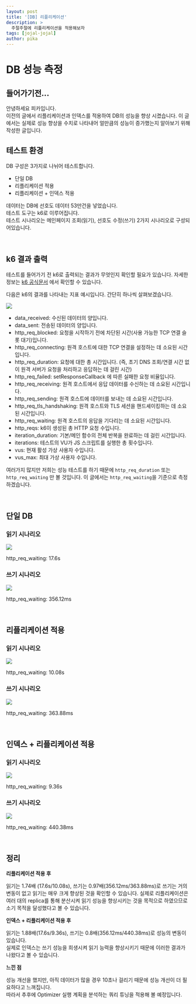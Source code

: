 ```yaml
---
layout: post
title: '[DB] 리플리케이션'
description: >
  주절주절에 리플리케이션을 적용해보자
tags: [jojal-jojal]
author: pika
---
```


# DB 성능 측정

## 들어가기전...

안녕하세요 피카입니다.  
이전의 글에서 리플리케이션과 인덱스를 적용하여 DB의 성능을 향상 시켰습니다. 이 글에서는 실제로 성능 향상을 수치로 나타내어 얼만큼의 성능이 증가했는지 알아보기 위해 작성한 글입니다.

## 테스트 환경

DB 구성은 3가지로 나뉘어 테스트합니다.

- 단일 DB
- 리플리케이션 적용
- 리플리케이션 + 인덱스 적용

데이터는 DB에 선호도 데이터 53만건을 넣었습니다.  
테스트 도구는 k6로 이루어집니다.  
테스트 시나리오는 메인페이지 조회(읽기), 선호도 수정(쓰기) 2가지 시나리오로 구성되어있습니다.

<br>

## k6 결과 출력

테스트를 들어가기 전 k6로 출력되는 결과가 무엇인지 확인할 필요가 있습니다. 자세한 정보는 [k6 공식문서](https://k6.io/docs/using-k6/metrics/) 에서 확인할 수 있습니다.

다음은 k6의 결과를 나타내는 지표 예시입니다. 간단히 하나씩 살펴보겠습니다.

![](/assets/img/2021-11-01-02-08-08.png)

- data_received: 수신된 데이터의 양입니다.
- data_sent: 전송된 데이터의 양입니다.
- http_req_blocked: 요청을 시작하기 전에 차단된 시간(사용 가능한 TCP 연결 슬롯 대기)입니다. 
- http_req_connecting: 원격 호스트에 대한 TCP 연결을 설정하는 데 소요된 시간입니다.
- http_req_duration: 요청에 대한 총 시간입니다. (즉, 초기 DNS 조회/연결 시간 없이 원격 서버가 요청을 처리하고 응답하는 데 걸린 시간)
- http_req_failed: setResponseCallback 에 따른 실패한 요청 비율입니다.
- http_req_receiving: 원격 호스트에서 응답 데이터를 수신하는 데 소요된 시간입니다.
- http_req_sending: 원격 호스트에 데이터를 보내는 데 소요된 시간입니다. 
- http_req_tls_handshaking: 원격 호스트와 TLS 세션을 핸드셰이킹하는 데 소요된 시간입니다.
- http_req_waiting: 원격 호스트의 응답을 기다리는 데 소요된 시간입니다.
- http_reqs: k6이 생성된 총 HTTP 요청 수입니다.
- iteration_duration: 기본/메인 함수의 전체 반복을 완료하는 데 걸린 시간입니다.
- iterations: 테스트의 VU가 JS 스크립트를 실행한 총 횟수입니다.
- vus: 현재 활성 가상 사용자 수입니다.
- vus_max: 최대 가상 사용자 수입니다.

여러가지 많지만 저희는 성능 테스트를 하기 때문에 `http_req_duration` 또는 `http_req_waiting` 만 볼 것입니다. 이 글에서는 `http_req_waiting`을 기준으로 측정하겠습니다.

<br>

## 단일 DB

### 읽기 시나리오

![](/assets/img/2021-11-01-02-15-10.png)

http_req_waiting: 17.6s

### 쓰기 시나리오

![](/assets/img/2021-11-01-02-15-46.png)

http_req_waiting: 356.12ms

<br>

## 리플리케이션 적용

### 읽기 시나리오
![](/assets/img/2021-11-01-02-16-22.png)

http_req_waiting: 10.08s

### 쓰기 시나리오

![](/assets/img/2021-11-01-02-17-04.png)

http_req_waiting: 363.88ms

<br>

## 인덱스 + 리플리케이션 적용

### 읽기 시나리오

![](/assets/img/2021-11-01-02-17-42.png)

http_req_waiting: 9.36s

### 쓰기 시나리오

![](/assets/img/2021-11-01-02-18-01.png)

http_req_waiting: 440.38ms

<br>

## 정리

__리플리케이션 적용 후__

읽기는 1.74배 (17.6s/10.08s), 쓰기는 0.97배(356.12ms/363.88ms)로 쓰기는 거의 변동이 없고 읽기는 매우 크게 향상된 것을 확인할 수 있습니다.
실제로 리플리케이션은 여러 대의 replica를 통해 분산시켜 읽기 성능을 향상시키는 것을 목적으로 하였으므로 소기 목적을 달성했다고 볼 수 있습니다.

__인덱스 + 리플리케이션 적용 후__

읽기는 1.88배(17.6s/9.36s), 쓰기는 0.8배(356.12ms/440.38ms)로 성능의 변동이 있습니다.  
실제로 인덱스는 쓰기 성능을 희생시켜 읽기 능력을 향상시키기 때문에 이러한 결과가 나왔다고 볼 수 있습니다.

__느낀 점__

성능 개선을 했지만, 아직 데이터가 많을 경우 10초나 걸리기 때문에 성능 개선이 더 필요하다고 느껴집니다.  
따라서 추후에 Optimizer 실행 계획을 분석하는 쿼리 튜닝을 적용해 볼 예정입니다.
